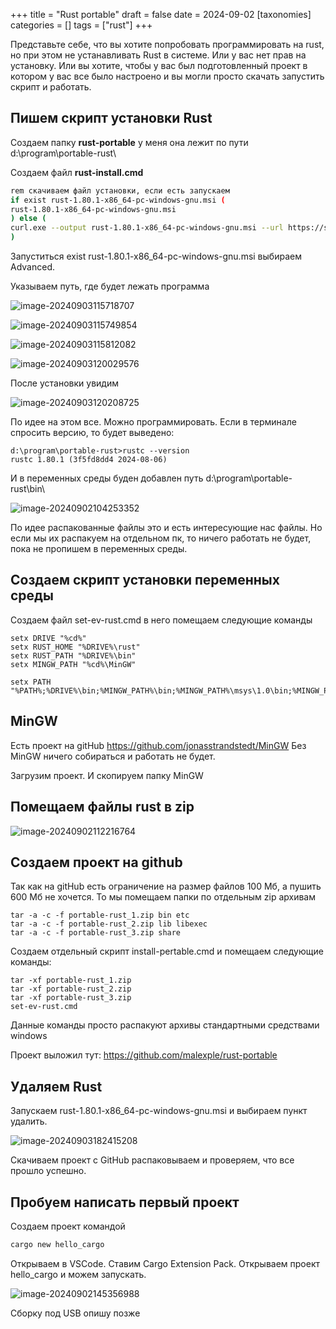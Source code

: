 +++
title = "Rust portable"
draft = false
date = 2024-09-02
[taxonomies]
categories = []
tags = ["rust"]
+++

Представьте себе, что вы хотите попробовать программировать на rust, но при этом не устанавливать Rust в системе. Или у вас нет прав на установку. Или вы хотите, чтобы у вас был подготовленный проект в котором у вас все было настроено и вы могли просто скачать запустить скрипт и работать.



## Пишем скрипт установки Rust

Создаем папку **rust-portable** у меня она лежит по пути d:\program\portable-rust\

Создаем файл **rust-install.cmd**

```bash
rem скачиваем файл установки, если есть запускаем
if exist rust-1.80.1-x86_64-pc-windows-gnu.msi (
rust-1.80.1-x86_64-pc-windows-gnu.msi
) else (
curl.exe --output rust-1.80.1-x86_64-pc-windows-gnu.msi --url https://static.rust-lang.org/dist/rust-1.80.1-x86_64-pc-windows-gnu.msi
)
```
Запуститься exist rust-1.80.1-x86_64-pc-windows-gnu.msi выбираем Advanced.

Указываем путь, где будет лежать программа

![image-20240903115718707](image-20240903115718707.png)

![image-20240903115749854](image-20240903115749854.png)

![image-20240903115812082](image-20240903115812082.png)

![image-20240903120029576](image-20240903120029576.png)

После установки увидим 

![image-20240903120208725](image-20240903120208725.png)

По идее на этом все. Можно программировать. Если в терминале спросить версию, то будет выведено:

```shell
d:\program\portable-rust>rustc --version
rustc 1.80.1 (3f5fd8dd4 2024-08-06)
```

И в переменных среды буден добавлен путь d:\program\portable-rust\bin\

![image-20240902104253352](image-20240902104253352.png)

По идее распакованные файлы это и есть интересующие нас файлы. Но если мы их распакуем на отдельном пк, то ничего работать не будет, пока не пропишем в переменных среды.

## Создаем скрипт установки переменных среды

Создаем файл set-ev-rust.cmd в него помещаем следующие команды

```shell
setx DRIVE "%cd%"
setx RUST_HOME "%DRIVE%\rust"
setx RUST_PATH "%DRIVE%\bin"
setx MINGW_PATH "%cd%\MinGW"

setx PATH "%PATH%;%DRIVE%\bin;%MINGW_PATH%\bin;%MINGW_PATH%\msys\1.0\bin;%MINGW_PATH%\dll"
```

## MinGW

Есть проект на gitHub https://github.com/jonasstrandstedt/MinGW Без MinGW ничего собираться и работать не будет. 

Загрузим проект. И скопируем папку MinGW

## Помещаем файлы rust в zip

![image-20240902112216764](image-20240902112216764.png)

## Создаем проект на github

Так как на gitHub есть ограничение на размер файлов 100 Мб, а пушить 600 Мб не хочется. То мы помещаем папки по отдельным zip архивам

```shell
tar -a -c -f portable-rust_1.zip bin etc
tar -a -c -f portable-rust_2.zip lib libexec
tar -a -c -f portable-rust_3.zip share
```

Создаем отдельный скрипт install-pertable.cmd и помещаем следующие команды:

```shell
tar -xf portable-rust_1.zip
tar -xf portable-rust_2.zip
tar -xf portable-rust_3.zip
set-ev-rust.cmd
```

Данные команды просто распакуют архивы стандартными средствами windows

Проект выложил тут: https://github.com/malexple/rust-portable

## Удаляем Rust

Запускаем rust-1.80.1-x86_64-pc-windows-gnu.msi и выбираем пункт удалить.

![image-20240903182415208](image-20240903182415208.png)

Скачиваем проект с GitHub распаковываем и проверяем, что все прошло успешно.

## Пробуем написать первый проект

Создаем проект командой 

```sh
cargo new hello_cargo
```

Открываем в VSCode. Ставим Cargo Extension Pack. Открываем проект hello_cargo и можем запускать.

![image-20240902145356988](image-20240902145356988.png)

Сборку под USB опишу позже